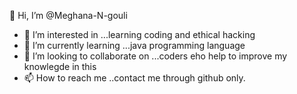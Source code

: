 👋 Hi, I’m @Meghana-N-gouli
- 👀 I’m interested in ...learning coding and ethical hacking 
- 🌱 I’m currently learning ...java programming language
- 💞️ I’m looking to collaborate on ...coders eho help to improve my knowlegde in this
- 📫 How to reach me ..contact me through github only.

<!---
Meghana-N-gouli/Meghana-N-gouli is a ✨ special ✨ repository because its `README.md` (this file) appears on your GitHub profile.
You can click the Preview link to take a look at your changes.
--->
